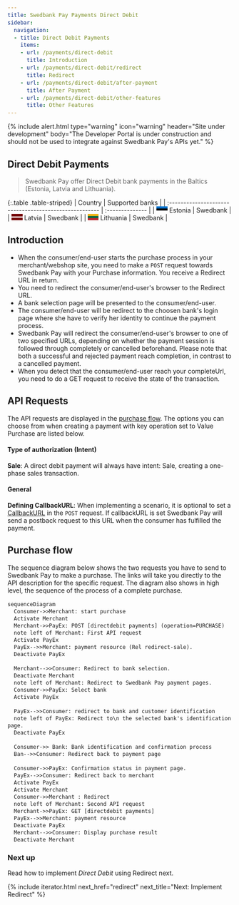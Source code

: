 ```yaml
---
title: Swedbank Pay Payments Direct Debit
sidebar:
  navigation:
  - title: Direct Debit Payments
    items:
    - url: /payments/direct-debit
      title: Introduction
    - url: /payments/direct-debit/redirect
      title: Redirect
    - url: /payments/direct-debit/after-payment
      title: After Payment
    - url: /payments/direct-debit/other-features
      title: Other Features
---
```


{% include alert.html type="warning"
                      icon="warning"
                      header="Site under development"
                      body="The Developer Portal is under construction and
                      should not be used to integrate against Swedbank Pay's
                      APIs yet." %}

## Direct Debit Payments

>Swedbank Pay offer Direct Debit bank payments in the Baltics
(Estonia, Latvia and Lithuania).

{:.table .table-striped}
| Country                                                | Supported banks |
| :----------------------------------------------------- | :-------------- |
| ![Estonia](/assets/img/estonia-flag.png) Estonia       | Swedbank        |
| ![Latvia](/assets/img/latvia-flag.png) Latvia          | Swedbank        |
| ![Lithuania](/assets/img/lithuania-flag.png) Lithuania | Swedbank        |

## Introduction

* When the consumer/end-user starts the purchase process in your
  merchant/webshop site, you need to make a `POST` request towards Swedbank Pay
  with your Purchase information. You receive a Redirect URL in return.
* You need to redirect the consumer/end-user's browser to the Redirect URL.
* A bank selection page will be presented to the consumer/end-user.
* The consumer/end-user will be redirect to the choosen bank's login page
  where she have to verify her identity to continue the payment process.
* Swedbank Pay will redirect the consumer/end-user's browser to one of two
  specified URLs, depending on whether the payment session is followed through
  completely or cancelled beforehand.
  Please note that both a successful and rejected payment reach completion,
  in contrast to a cancelled payment.
* When you detect that the consumer/end-user reach your completeUrl,
  you need to do a GET request to receive the state of the transaction.

## API Requests

The API requests are displayed in the [purchase flow](#purchase-flow).
The options you can choose from when creating a payment with key operation set
to Value Purchase are listed below.

#### Type of authorization (Intent)

**Sale**: A direct debit payment will always have intent: Sale, creating a
one-phase sales transaction.

#### General

**Defining CallbackURL**: When implementing a scenario, it is optional to
set a [CallbackURL][callbackurl-reference] in the `POST` request.
If callbackURL is set Swedbank Pay will send a postback request to this URL
when the consumer has fulfilled the payment.

## Purchase flow

The sequence diagram below shows the two requests you have to send to
Swedbank Pay to make a purchase.
The links will take you directly to the API
description for the specific request.
The diagram also shows in high level, the sequence of the process of a
complete purchase.

```mermaid
sequenceDiagram
  Consumer->>Merchant: start purchase
  Activate Merchant
  Merchant->>PayEx: POST [directdebit payments] (operation=PURCHASE)
  note left of Merchant: First API request
  Activate PayEx
  PayEx-->>Merchant: payment resource (Rel redirect-sale).
  Deactivate PayEx

  Merchant-->>Consumer: Redirect to bank selection.
  Deactivate Merchant
  note left of Merchant: Redirect to Swedbank Pay payment pages.
  Consumer->>PayEx: Select bank
  Activate PayEx
  
  PayEx-->>Consumer: redirect to bank and customer identification
  note left of PayEx: Redirect to\n the selected bank's identification page.
  Deactivate PayEx

  Consumer->> Bank: Bank identification and confirmation process
  Ban-->>Consumer: Redirect back to payment page

  Consumer->>PayEx: Confirmation status in payment page.
  PayEx-->>Consumer: Redirect back to merchant
  Activate PayEx
  Activate Merchant
  Consumer->>Merchant : Redirect
  note left of Merchant: Second API request
  Merchant->>PayEx: GET [directdebit payments]
  PayEx-->>Merchant: payment resource
  Deactivate PayEx
  Merchant-->>Consumer: Display purchase result
  Deactivate Merchant
```

### Next up

Read how to implement _Direct Debit_ using Redirect next.

{% include iterator.html next_href="redirect"
                         next_title="Next: Implement Redirect" %}

[callbackurl-reference]: /payments/direct-debit/other-features#callback
